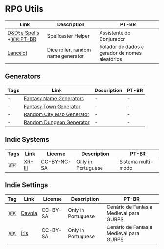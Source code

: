 # RPG Utils

| Link | Description | PT-BR |
|-|-|-|
| [D&D5e Spells](https://dnd5spells.rpgist.net/en/spells) +[🇧🇷 PT-BR](https://dnd5spells.rpgist.net/pt-BR/spells) | Spellcaster Helper | Assistente do Conjurador |
| [Lancelot](http://apps.cordeis.com/lancelot/index.html) | Dice roller, random name generator | Rolador de dados e gerador de nomes aleatórios |

## Generators

| Tags | Link | Description | PT-BR |
|-|-|-|-|
| - | [Fantasy Name Generators](https://www.fantasynamegenerators.com/) | - | - |
| - | [Fantasy Town Generator](https://donjon.bin.sh/fantasy/town/) | - | - |
| - | [Random City Map Generator](https://inkwellideas.com/free-tools/random-city-map-generator/) | - | - |
| - | [Random Dungeon Generator](https://donjon.bin.sh/fantasy/dungeon/) | - | - |


## Indie Systems

| Tags | Link | License | Description | PT-BR |
|-|-|-|-|-|
| 🇧🇷 | [XR-III](http://wiki.cordeis.com/xr3/start)| CC-BY-NC-SA | Only in Portuguese | Sistema multi-modo |

## Indie Settings

| Tag | Link | License | Description | PT-BR |
|-|-|-|-|-|
| 🇧🇷 | [Davnia](https://rpg.fandom.com/wiki/Davnia) | CC-BY-SA | Only in Portuguese | Cenário de Fantasia Medieval para GURPS |
| 🇧🇷 | [Íris](https://rpg.fandom.com/wiki/%C3%8Dris) | CC-BY-SA | Only in Portuguese | Cenário de Fantasia Medieval para GURPS |